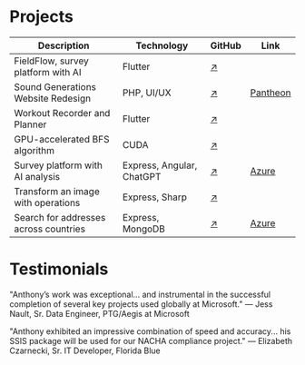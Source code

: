 # Projects
| Description                           | Technology                | GitHub                                                         | Link                                                |
| ------------------------------------- | ------------------------- | -------------------------------------------------------------- | --------------------------------------------------- |
| FieldFlow, survey platform with AI    | Flutter                   | [↗](https://github.com/SU-MobileSoftwareDev-Group10/FieldFlow) |                                                     |
| Sound Generations Website Redesign    | PHP, UI/UX                | [↗](https://github.com/Sound-Generations-Capstone/wp-dev-env)  | [Pantheon](https://v-sg-capstone.pantheonsite.io)   |
| Workout Recorder and Planner          | Flutter                   | [↗](https://github.com/ngoantho/flutter-workout-app)           |                                                     |
| GPU-accelerated BFS algorithm         | CUDA                      | [↗](https://github.com/ngoantho/cs5990_on-gpu_async_bfs)       |                                                     |
| Survey platform with AI analysis      | Express, Angular, ChatGPT | [↗](https://github.com/ngoantho/SurveySage)                    | [Azure](https://surveysage.azurewebsites.net)       |
| Transform an image with operations    | Express, Sharp            | [↗](https://github.com/ngoantho/image-processor)               |                                                     |
| Search for addresses across countries | Express, MongoDB          | [↗](https://github.com/ngoantho/cs5200-address-searcher)       | [Azure](https://address-searcher.azurewebsites.net) |

# Testimonials
"Anthony’s work was exceptional... and instrumental in the successful completion of several key projects used globally at Microsoft."
— Jess Nault, Sr. Data Engineer, PTG/Aegis at Microsoft

"Anthony exhibited an impressive combination of speed and accuracy... his SSIS package will be used for our NACHA compliance project."
— Elizabeth Czarnecki, Sr. IT Developer, Florida Blue
